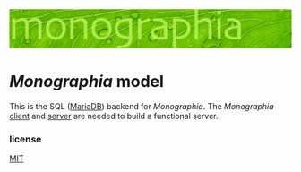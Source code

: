 <img src="./static/monographia-banner.svg">

# *Monographia* model


This is the SQL ([MariaDB](https://mariadb.org/)) backend for *Monographia*. The *Monographia* [client](https://github.com/dpl10/monographia-client) and [server](https://github.com/dpl10/monographia-server) are needed to build a functional server.

### license
[MIT](https://github.com/dpl10/monographia-model/blob/master/LICENSE)

